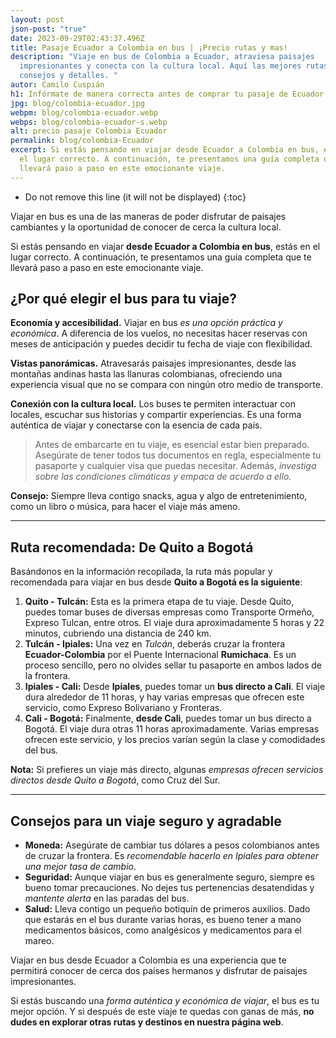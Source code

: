 ```yaml
---
layout: post
json-post: "true"
date: 2023-09-29T02:43:37.496Z
title: Pasaje Ecuador a Colombia en bus | ¡Precio rutas y mas!
description: "Viaje en bus de Colombia a Ecuador, atraviesa paisajes
  impresionantes y conecta con la cultura local. Aquí las mejores rutas,
  consejos y detalles. "
autor: Camilo Cuspián
h1: Infórmate de manera correcta antes de comprar tu pasaje de Ecuador a Colombia
jpg: blog/colombia-ecuador.jpg
webpm: blog/colombia-ecuador.webp
webps: blog/colombia-ecuador-s.webp
alt: precio pasaje Colombia Ecuador
permalink: blog/colombia-Ecuador
excerpt: Si estás pensando en viajar desde Ecuador a Colombia en bus, estás en
  el lugar correcto. A continuación, te presentamos una guía completa que te
  llevará paso a paso en este emocionante viaje.
---
```



* Do not remove this line (it will not be displayed)
{:toc}

Viajar en bus es una de las maneras de poder disfrutar de paisajes cambiantes y la oportunidad de conocer de cerca la cultura local. 

 Si estás pensando en viajar **desde Ecuador a Colombia en bus**, estás en el lugar correcto. A continuación, te presentamos una guía completa que te llevará paso a paso en este emocionante viaje.

## ¿Por qué elegir el bus para tu viaje?

**Economía y accesibilidad.** Viajar en bus *es una opción práctica y económica*. A diferencia de los vuelos, no necesitas hacer reservas con meses de anticipación y puedes decidir tu fecha de viaje con flexibilidad.

**Vistas panorámicas.** Atravesarás paisajes impresionantes, desde las montañas andinas hasta las llanuras colombianas, ofreciendo una experiencia visual que no se compara con ningún otro medio de transporte.

**Conexión con la cultura local.** Los buses te permiten interactuar con locales, escuchar sus historias y compartir experiencias. Es una forma auténtica de viajar y conectarse con la esencia de cada país.

> Antes de embarcarte en tu viaje, es esencial estar bien preparado. Asegúrate de tener todos tus documentos en regla, especialmente tu pasaporte y cualquier visa que puedas necesitar. Además, *investiga sobre las condiciones climáticas y empaca de acuerdo a ello.*

**Consejo:** Siempre lleva contigo snacks, agua y algo de entretenimiento, como un libro o música, para hacer el viaje más ameno.

- - -

## Ruta recomendada: De Quito a Bogotá

Basándonos en la información recopilada, la ruta más popular y recomendada para viajar en bus desde **Quito a Bogotá es la siguiente**:

1. **Quito - Tulcán:** Esta es la primera etapa de tu viaje. Desde Quito, puedes tomar buses de diversas empresas como Transporte Ormeño, Expreso Tulcan, entre otros. El viaje dura aproximadamente 5 horas y 22 minutos, cubriendo una distancia de 240 km.
2. **Tulcán - Ipiales:** Una vez en *Tulcán*, deberás cruzar la frontera **Ecuador-Colombia** por el Puente Internacional **Rumichaca**. Es un proceso sencillo, pero no olvides sellar tu pasaporte en ambos lados de la frontera.
3. **Ipiales - Cali:** Desde **Ipiales**, puedes tomar un **bus directo a Cali**. El viaje dura alrededor de 11 horas, y hay varias empresas que ofrecen este servicio, como Expreso Bolivariano y Fronteras.
4. **Cali - Bogotá:** Finalmente, **desde Cali**, puedes tomar un bus directo a Bogotá. El viaje dura otras 11 horas aproximadamente. Varias empresas ofrecen este servicio, y los precios varían según la clase y comodidades del bus.

**Nota:** Si prefieres un viaje más directo, algunas *empresas ofrecen servicios directos desde Quito a Bogotá*, como Cruz del Sur.

- - -

## Consejos para un viaje seguro y agradable

* **Moneda:** Asegúrate de cambiar tus dólares a pesos colombianos antes de cruzar la frontera. Es *recomendable hacerlo en Ipiales para obtener una mejor tasa de cambio*.
* **Seguridad:** Aunque viajar en bus es generalmente seguro, siempre es bueno tomar precauciones. No dejes tus pertenencias desatendidas y *mantente alerta* en las paradas del bus.
* **Salud:** Lleva contigo un pequeño botiquín de primeros auxilios. Dado que estarás en el bus durante varias horas, es bueno tener a mano medicamentos básicos, como analgésicos y medicamentos para el mareo.

Viajar en bus desde Ecuador a Colombia es una experiencia que te permitirá conocer de cerca dos países hermanos y disfrutar de paisajes impresionantes.

 Si estás buscando una *forma auténtica y económica de viajar*, el bus es tu mejor opción. Y si después de este viaje te quedas con ganas de más, **no dudes en explorar otras rutas y destinos en nuestra página web**.